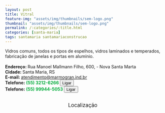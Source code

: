 ```yaml
---
layout: post
title: Vitral
feature-img: "assets/img/thumbnails/sem-logo.png"
thumbnail: "assets/img/thumbnails/sem-logo.png"
permalink: /:categories/:title.html
categories: [santa-maria]
tags: santamaria santamariaconstrucao
---
```

Vidros comuns, todos os tipos de espelhos, vidros laminados e temperados, fabricação de janelas e portas em alumínio.<!-- more -->
 <br/>
 <br/>
<b>Endereço: </b>Rua Manoel Mallmann Filho, 600, - Nova Santa Marta<br />
<b>Cidade: </b>Santa Maria, RS<br />
<b>E-mail: </b>atendimento@marmogran.ind.br<br />
<b>Telefone: <span style="color: #00ab3a;">(55) 3212-6266</span> <a href="tel:5532126266"><button class="ligar">Ligar</button></a></b><br />
<b>Telefone: <span style="color: #00ab3a;">(55) 99944-5053</span> <a href="tel:55999445053"><button class="ligar">Ligar</button></a></b><br />
<br />
<style>
      #map {
        height: 400px;
        width: 100%;
       }
    </style>

<div style="font-size: larger; text-align: center;">
Localização</div>
<div id="map">
<script>
      function initMap() {
        var uluru = {lat: -29.6826295, lng: -53.8591847};
        var map = new google.maps.Map(document.getElementById('map'), {
          zoom: 17,
          center: uluru
        });
        var marker = new google.maps.Marker({
          position: uluru,
          map: map
        });
      }
    </script>
    <script async="" defer="" src="https://maps.googleapis.com/maps/api/js?key=AIzaSyDDc8SHLmOesJRaXCW0fZ2ST09W4s0ME5g&amp;callback=initMap">
    </script>
</div>
